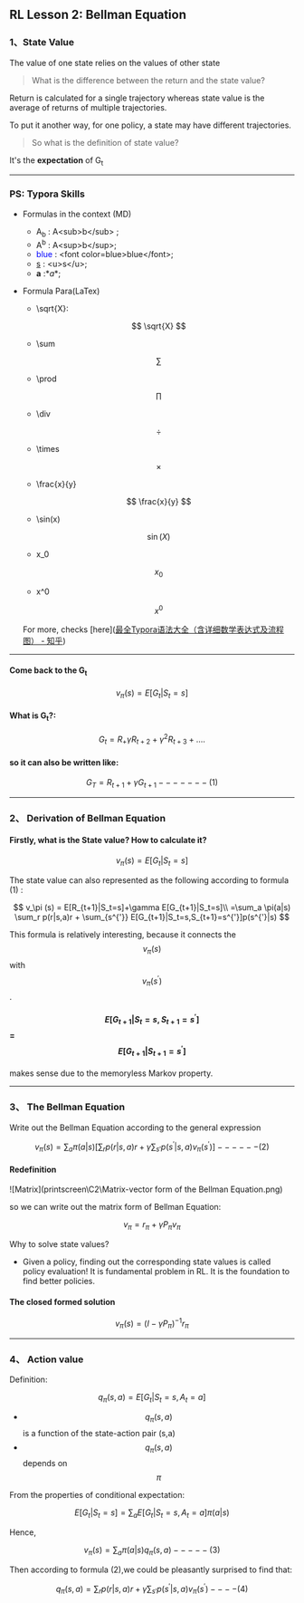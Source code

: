 ## RL Lesson 2: Bellman Equation

### 1、State Value

The value of one state relies on the values of other state

> What is the difference between the return and the state value?

Return is calculated for a single trajectory whereas state value is the average of returns of multiple trajectories.

To put it another way, for one policy, a state may have different trajectories.

> So what is the definition of state value?

It's the **expectation** of  G<sub>t</sub>

----------

### PS: Typora Skills

* Formulas in the context (MD)

  * A<sub>b</sub> : A\<sub>b\</sub> ; 
  * A<sup>b</sup> : A\<sup>b\</sup>;
  * <font color=blue>blue</font> : \<font color=blue>blue\</font>;
  * <u>s</u> : \<u>s\</u>;
  * **a** :\**a**;

* Formula Para(LaTex)

  * \sqrt{X}:

  $$
  \sqrt{X}
  $$

  

  * \sum

  $$
  \sum
  $$

  

  * \prod

  $$
  \prod
  $$

  

  * \div
   
   $$
   \div
   $$
    
  * \times
    
   $$
   \times
   $$
    
  * \frac{x}{y}
   
   $$
   \frac{x}{y}
   $$
   
  * \sin(x)
    
   $$
   \sin(X)
   $$
   
  * x_0
   
   $$
   x_0
   $$
    
  * x^0
    
   $$
   x^0
   $$
   

  For more, checks [here]([最全Typora语法大全（含详细数学表达式及流程图） - 知乎](https://zhuanlan.zhihu.com/p/138627806))
  
  

-------

#### Come back to the G<sub>t</sub>

$$
v_\pi(s)=E[G_t|S_t=s]
$$

#### What is G<sub>t</sub>?:

$$
G_t = R_+\gamma R_{t+2}+\gamma^2 R_{t+3}+....
$$

#### so it can also be written like:

$$
G_T=R_{t+1} +\gamma G_{t+1}     -------(1)
$$



_______

### 2、 Derivation of Bellman Equation

#### Firstly, what is the State value? How to calculate it?

$$
v_\pi(s)=E[G_t|S_t=s]
$$

The state value can also represented as the following according to formula (1) : 

$$
v_\pi (s) = E[R_{t+1}|S_t=s]+\gamma E[G_{t+1}|S_t=s]\\
=\sum_a \pi(a|s) \sum_r p(r|s,a)r + \sum_{s^{'}} E[G_{t+1}|S_t=s,S_{t+1}=s^{'}]p(s^{'}|s)
$$

This formula is relatively interesting, because it connects the $$v_\pi(s)$$ with $$v_\pi(s^{'})$$ .

#### $$E[G_{t+1}|S_t=s,S_{t+1}=s^{'}]$$=$$E[G_{t+1}|S_{t+1}=s^{'}]$$

makes sense due to the memoryless Markov  property.

-----

### 3、 The Bellman Equation

Write out the Bellman Equation according to the general expression

$$
v_\pi(s)=\sum_a \pi(a|s)[\sum_rp(r|s,a)r+\gamma \sum_{s'} p(s^{'}|s,a)v_\pi(s^{'})]------(2)
$$

#### Redefinition 

![Matrix](printscreen\C2\Matrix-vector form of the Bellman Equation.png)

so we can write out the matrix form of Bellman Equation:

$$
v_\pi = r_\pi + \gamma P_\pi v_\pi
$$

Why to solve state values?

* Given a policy, finding out the corresponding state values is called policy evaluation! It is fundamental problem in RL. It is the foundation to find better policies.

#### The closed formed solution

$$
v_\pi(s)= (I-\gamma P_\pi)^{-1}r_\pi
$$

_____

### 4、 Action value

Definition:

$$
q_\pi(s,a) = E[G_t|S_t=s,A_t=a]
$$

* $$q_\pi(s,a)$$ is a function of the state-action pair (s,a)
* $$q_\pi(s,a)$$ depends on $$\pi$$

From the properties of conditional expectation:

$$
E[G_t|S_t=s]=\sum_a E[G_t|S_t=s,A_t=a]\pi(a|s)
$$

Hence,

$$
v_\pi(s)=\sum_a \pi(a|s)q_\pi(s,a)-----(3)
$$

Then according to formula (2),we could be pleasantly surprised to find that:

$$
q_\pi(s,a) = \sum_rp(r|s,a)r+\gamma \sum_{s'} p(s^{'}|s,a)v_\pi(s^{'})----(4)
$$










